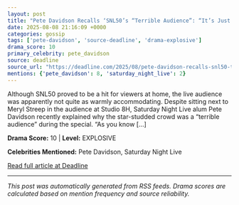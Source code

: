 ```yaml
---
layout: post
title: "Pete Davidson Recalls ‘SNL50’s “Terrible Audience”: “It’s Just Famous People”"""
date: 2025-08-08 21:16:09 +0000
categories: gossip
tags: ['pete-davidson', 'source-deadline', 'drama-explosive']
drama_score: 10
primary_celebrity: pete_davidson
source: deadline
source_url: "https://deadline.com/2025/08/pete-davidson-recalls-snl50-terrible-audience-1236482676/"""
mentions: {'pete_davidson': 8, 'saturday_night_live': 2}
---
```


Although SNL50 proved to be a hit for viewers at home, the live audience was apparently not quite as warmly accommodating. Despite sitting next to Meryl Streep in the audience at Studio 8H, Saturday Night Live alum Pete Davidson recently explained why the star-studded crowd was a “terrible audience” during the special. “As you know […]

**Drama Score:** 10 | **Level:** EXPLOSIVE

**Celebrities Mentioned:** Pete Davidson, Saturday Night Live

[Read full article at Deadline](https://deadline.com/2025/08/pete-davidson-recalls-snl50-terrible-audience-1236482676/)

---
*This post was automatically generated from RSS feeds. Drama scores are calculated based on mention frequency and source reliability.*
